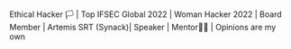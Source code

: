 Ethical Hacker 🏳 | Top IFSEC Global 2022 | Woman Hacker 2022 | Board Member | Artemis SRT (Synack)| Speaker |  Mentor🏳️‍🌈 | Opinions are my own
<!---
CSbyGB/CSbyGB is a ✨ special ✨ repository because its `README.md` (this file) appears on your GitHub profile.
You can click the Preview link to take a look at your changes.
--->
